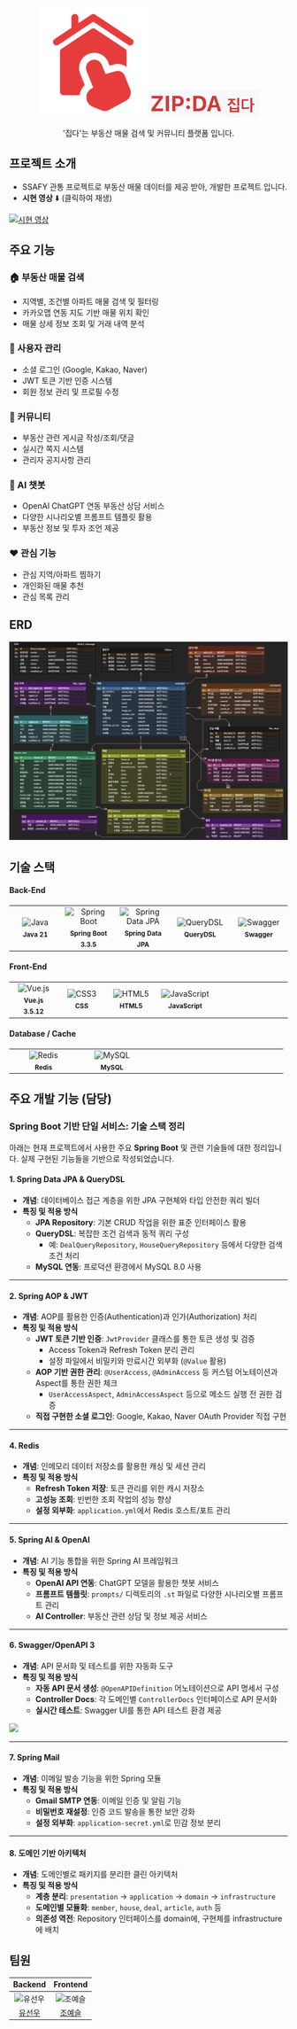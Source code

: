 <p align="middle" >
  <img width="200px;" src="./images/finger.png"/><img width="200px;" src="./images/logo.png"/>
</p>
<p align="middle">'집다'는 부동산 매물 검색 및 커뮤니티 플랫폼 입니다.</p>

## 프로젝트 소개

- SSAFY 관통 프로젝트로 부동산 매물 데이터를 제공 받아, 개발한 프로젝트 입니다.
- **시현 영상** ⬇️ (클릭하여 재생)

[![시현 영상](https://img.youtube.com/vi/gwj6t58paY0/maxresdefault.jpg)](https://www.youtube.com/watch?v=gwj6t58paY0)

## 주요 기능

### 🏠 부동산 매물 검색
- 지역별, 조건별 아파트 매물 검색 및 필터링
- 카카오맵 연동 지도 기반 매물 위치 확인
- 매물 상세 정보 조회 및 거래 내역 분석

### 👤 사용자 관리
- 소셜 로그인 (Google, Kakao, Naver)
- JWT 토큰 기반 인증 시스템
- 회원 정보 관리 및 프로필 수정

### 💬 커뮤니티
- 부동산 관련 게시글 작성/조회/댓글
- 실시간 쪽지 시스템
- 관리자 공지사항 관리

### 🤖 AI 챗봇
- OpenAI ChatGPT 연동 부동산 상담 서비스
- 다양한 시나리오별 프롬프트 템플릿 활용
- 부동산 정보 및 투자 조언 제공

### ❤️ 관심 기능
- 관심 지역/아파트 찜하기
- 개인화된 매물 추천
- 관심 목록 관리

## ERD

<img src="./images/erd.png"/>

## 기술 스택

#### Back-End

<table border="0" style="border-collapse: collapse;">
  <tr>
    <td align="center" width="110" style="border: none;">
      <img src="https://cdn.jsdelivr.net/gh/devicons/devicon/icons/java/java-original.svg" width="48" height="48" alt="Java"/><br/>
      <sub><b>Java 21</b></sub>
    </td>
    <td align="center" width="110" style="border: none;">
      <img src="https://cdn.jsdelivr.net/gh/devicons/devicon/icons/spring/spring-original.svg" width="48" height="48" alt="Spring Boot"/><br/>
      <sub><b>Spring Boot 3.3.5</b></sub>
    </td>
    <td align="center" width="110" style="border: none;">
      <img src="https://spring.io/img/projects/spring-data.svg" width="48" height="48" alt="Spring Data JPA"/><br/>
      <sub><b>Spring Data JPA</b></sub>
    </td>
    <td align="center" width="110" style="border: none;">
      <img src="https://cdn.inflearn.com/public/files/courses/328989/c1b5cabc-03f0-4cd8-9f98-8ec0e2f42378/329248-4.png" width="48" height="48" alt="QueryDSL"/><br/>
      <sub><b>QueryDSL</b></sub>
    </td>
    <td align="center" width="110" style="border: none;">
      <img src="https://cdn.jsdelivr.net/gh/devicons/devicon@latest/icons/swagger/swagger-original.svg" width="48" height="48" alt="Swagger"/><br/>
      <sub><b>Swagger</b></sub>
    </td>
  </tr>
</table>

#### Front-End

<table border="0" style="border-collapse: collapse;">
  <tr>
    <td align="center" width="110" style="border: none;">
      <img src="https://cdn.jsdelivr.net/gh/devicons/devicon@latest/icons/vuejs/vuejs-original.svg" width="48" height="48" alt="Vue.js"/><br/>
      <sub><b>Vue.js 3.5.12</b></sub>
    </td>
    <td align="center" width="110" style="border: none;">
      <img src="https://cdn.jsdelivr.net/gh/devicons/devicon/icons/css3/css3-plain.svg" width="48" height="48" alt="CSS3"/><br/>
      <sub><b>CSS</b></sub>
    </td>
    <td align="center" width="110" style="border: none;">
      <img src="https://cdn.jsdelivr.net/gh/devicons/devicon/icons/html5/html5-plain.svg" width="48" height="48" alt="HTML5"/><br/>
      <sub><b>HTML5</b></sub>
    </td>
    <td align="center" width="110" style="border: none;">
      <img src="https://cdn.jsdelivr.net/gh/devicons/devicon/icons/javascript/javascript-plain.svg" width="48" height="48" alt="JavaScript"/><br/>
      <sub><b>JavaScript</b></sub>
    </td>
    <td align="center" width="110" style="border: none;"></td>
    <td align="center" width="110" style="border: none;"></td>
  </tr>
</table>

#### Database / Cache

<table border="0" style="border-collapse: collapse;">
  <tr>
    <td align="center" width="110" style="border: none;">
      <img src="https://cdn.jsdelivr.net/gh/devicons/devicon/icons/redis/redis-original.svg" width="48" height="48" alt="Redis"/><br/>
      <sub><b>Redis</b></sub>
    </td>
    <td align="center" width="110" style="border: none;">
      <img src="https://cdn.jsdelivr.net/gh/devicons/devicon/icons/mysql/mysql-original.svg" width="48" height="48" alt="MySQL"/><br/>
      <sub><b>MySQL</b></sub>
    </td>
    <td align="center" width="110" style="border: none;"></td>
    <td align="center" width="110" style="border: none;"></td>
  </tr>
</table>

## 주요 개발 기능 (담당)

### Spring Boot 기반 단일 서비스: 기술 스택 정리

아래는 현재 프로젝트에서 사용한 주요 **Spring Boot** 및 관련 기술들에 대한 정리입니다. 실제 구현된 기능들을 기반으로 작성되었습니다.

#### 1. Spring Data JPA & QueryDSL

- **개념**: 데이터베이스 접근 계층을 위한 JPA 구현체와 타입 안전한 쿼리 빌더
- **특징 및 적용 방식**
  - **JPA Repository**: 기본 CRUD 작업을 위한 표준 인터페이스 활용
  - **QueryDSL**: 복잡한 조건 검색과 동적 쿼리 구성
    - 예: `DealQueryRepository`, `HouseQueryRepository` 등에서 다양한 검색 조건 처리
  - **MySQL 연동**: 프로덕션 환경에서 MySQL 8.0 사용

---

#### 2. Spring AOP & JWT

- **개념**: AOP를 활용한 인증(Authentication)과 인가(Authorization) 처리
- **특징 및 적용 방식**
  - **JWT 토큰 기반 인증**: `JwtProvider` 클래스를 통한 토큰 생성 및 검증
    - Access Token과 Refresh Token 분리 관리
    - 설정 파일에서 비밀키와 만료시간 외부화 (`@Value` 활용)
  - **AOP 기반 권한 관리**: `@UserAccess`, `@AdminAccess` 등 커스텀 어노테이션과 Aspect를 통한 권한 체크
    - `UserAccessAspect`, `AdminAccessAspect` 등으로 메소드 실행 전 권한 검증
  - **직접 구현한 소셜 로그인**: Google, Kakao, Naver OAuth Provider 직접 구현

---

#### 4. Redis

- **개념**: 인메모리 데이터 저장소를 활용한 캐싱 및 세션 관리
- **특징 및 적용 방식**
  - **Refresh Token 저장**: 토큰 관리를 위한 캐시 저장소
  - **고성능 조회**: 빈번한 조회 작업의 성능 향상
  - **설정 외부화**: `application.yml`에서 Redis 호스트/포트 관리

---

#### 5. Spring AI & OpenAI

- **개념**: AI 기능 통합을 위한 Spring AI 프레임워크
- **특징 및 적용 방식**
  - **OpenAI API 연동**: ChatGPT 모델을 활용한 챗봇 서비스
  - **프롬프트 템플릿**: `prompts/` 디렉토리의 `.st` 파일로 다양한 시나리오별 프롬프트 관리
  - **AI Controller**: 부동산 관련 상담 및 정보 제공 서비스

---

#### 6. Swagger/OpenAPI 3

- **개념**: API 문서화 및 테스트를 위한 자동화 도구
- **특징 및 적용 방식**
  - **자동 API 문서 생성**: `@OpenAPIDefinition` 어노테이션으로 API 명세서 구성
  - **Controller Docs**: 각 도메인별 `ControllerDocs` 인터페이스로 API 문서화
  - **실시간 테스트**: Swagger UI를 통한 API 테스트 환경 제공

<img src="./images/api.gif"/>

---

#### 7. Spring Mail

- **개념**: 이메일 발송 기능을 위한 Spring 모듈
- **특징 및 적용 방식**
  - **Gmail SMTP 연동**: 이메일 인증 및 알림 기능
  - **비밀번호 재설정**: 인증 코드 발송을 통한 보안 강화
  - **설정 외부화**: `application-secret.yml`로 민감 정보 분리

---

#### 8. 도메인 기반 아키텍처

- **개념**: 도메인별로 패키지를 분리한 클린 아키텍처
- **특징 및 적용 방식**
  - **계층 분리**: `presentation` → `application` → `domain` → `infrastructure`
  - **도메인별 모듈화**: `member`, `house`, `deal`, `article`, `auth` 등
  - **의존성 역전**: Repository 인터페이스를 domain에, 구현체를 infrastructure에 배치

## 팀원

|                                           Backend                                           |                                         Frontend                                          |
| :-----------------------------------------------------------------------------------------: | :---------------------------------------------------------------------------------------: |
| <img src="https://avatars.githubusercontent.com/u/115936166?v=4" width=400px alt="유선우"/> | <img src="https://avatars.githubusercontent.com/u/86948867?v=4" width=400px alt="조예슬"> |
|                         [유선우](https://github.com/BrokenFinger98)                         |                           [조예슬](https://github.com/seul1230)                           |
